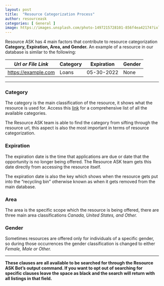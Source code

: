 ```yaml
---
layout: post
title:  "Resource Categorization Process"
author: resourceask
categories: [ General ]
image: https://images.unsplash.com/photo-1497215728101-856f4ea42174?ixlib=rb-1.2.1&ixid=MnwxMjA3fDF8MHxwaG90by1wYWdlfHx8fGVufDB8fHx8&auto=format&fit=crop&w=1170&q=80
---
```


Resource ASK has 4 main factors that contribute to resource categorization **Category, Expiration, Area, and Gender.** An example of a resource in our database is similar to the following:

| *Url or File Link*       | Category         | Expiration      | Gender          |
|--------------------------|------------------|-----------------|-----------------|
| https://example.com      | Loans            | 05-30-2022      | None            |


---

### Category

The category is the main classification of the resource, it shows what the resource is used for. Access this [link](https://serewaya.github.io/resource-ask/avaliable-categories/) for a comprehensive list of all the available categories.

The Resource ASK team is able to find the category from sifting through the resource url, this aspect is also the most important in terms of resource categorization.

### Expiration

The expiration date is the time that applications are due or date that the opportunity is no longer being offered. The Resource ASK team gets this date directly from accessing the resource itself.

The expiration date is also the key which shows when the resource gets put into the “recycling bin” otherwise known as when it gets removed from the main database.

### Area

The area is the specific scope which the resource is being offered, there are three main area classifications _Canada, United States, and Other._

### Gender

Sometimes resources are offered only for individuals of a specific gender, so during those occurrences the gender classification is changed to either _Female, Male or Other._

---

**These clauses are all available to be searched for through the Resource ASK Bot’s output command. If you want to opt out of searching for specific clauses leave the space as black and the search will return with all listings in that field.**
